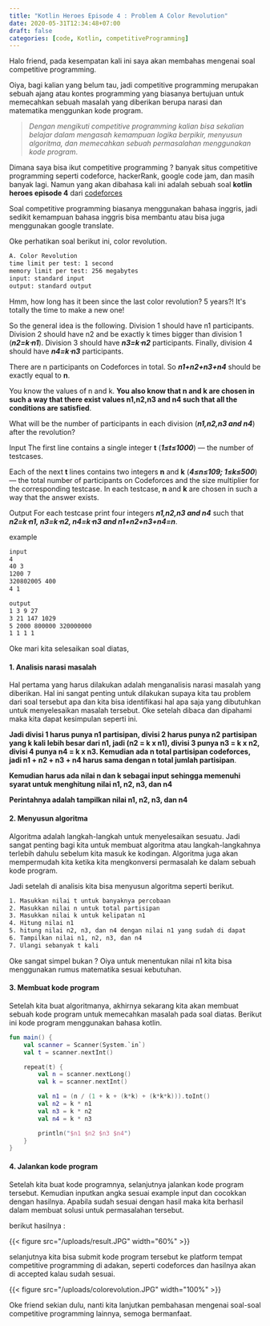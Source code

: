 ```yaml
---
title: "Kotlin Heroes Episode 4 : Problem A Color Revolution"
date: 2020-05-31T12:34:48+07:00
draft: false
categories: [code, Kotlin, competitiveProgramming]
---
```


Halo friend, pada kesempatan kali ini saya akan membahas mengenai soal competitive programming.<!--more-->

Oiya, bagi kalian yang belum tau, jadi competitive programming merupakan sebuah ajang atau kontes programming yang biasanya bertujuan untuk memecahkan sebuah masalah yang diberikan berupa narasi dan matematika menggunkan kode program.

> *Dengan mengikuti competitive programming kalian bisa sekalian belajar dalam mengasah kemampuan logika berpikir, menyusun algoritma, dan memecahkan sebuah permasalahan menggunakan kode program*.

Dimana saya bisa ikut competitive programming ? banyak situs competitive programming seperti codeforce, hackerRank, google code jam, dan masih banyak lagi. Namun yang akan dibahasa kali ini adalah sebuah soal **kotlin heroes episode 4** dari [codeforces](https://codeforces.com/contests)

Soal competitive programming biasanya menggunakan bahasa inggris, jadi sedikit kemampuan bahasa inggris bisa membantu atau bisa juga menggunakan google translate.

Oke perhatikan soal berikut ini, color revolution.

```txt
A. Color Revolution
time limit per test: 1 second
memory limit per test: 256 megabytes
input: standard input
output: standard output
```
Hmm, how long has it been since the last color revolution? 5 years?! It's totally the time to make a new one!

So the general idea is the following. Division 1 should have n1 participants. Division 2 should have n2 and be exactly k times bigger than division 1 (**_n2=k⋅n1_**). Division 3 should have **_n3=k⋅n2_** participants. Finally, division 4 should have **_n4=k⋅n3_** participants.

There are n participants on Codeforces in total. So **_n1+n2+n3+n4_** should be exactly equal to **n**.

You know the values of n and k. **You also know that n and k are chosen in such a way that there exist values n1,n2,n3 and n4 such that all the conditions are satisfied**.

What will be the number of participants in each division (**_n1,n2,n3 and n4_**) after the revolution?

Input
The first line contains a single integer **t** (**_1≤t≤1000_**) — the number of testcases.

Each of the next **t** lines contains two integers **n** and **k** (**_4≤n≤109; 1≤k≤500_**) — the total number of participants on Codeforces and the size multiplier for the corresponding testcase. In each testcase, **n** and **k** are chosen in such a way that the answer exists.

Output
For each testcase print four integers **_n1,n2,n3 and n4_** such that **_n2=k⋅n1, n3=k⋅n2, n4=k⋅n3 and n1+n2+n3+n4=n_**.

example
```txt
input
4
40 3
1200 7
320802005 400
4 1
```
```txt
output
1 3 9 27
3 21 147 1029
5 2000 800000 320000000
1 1 1 1
```

Oke mari kita selesaikan soal diatas,

#### 1. Analisis narasi masalah

Hal pertama yang harus dilakukan adalah menganalisis narasi masalah yang diberikan. Hal ini sangat penting untuk dilakukan supaya kita tau problem dari soal tersebut apa dan kita bisa identifikasi hal apa saja yang dibutuhkan untuk menyelesaikan masalah tersebut. Oke setelah dibaca dan dipahami maka kita dapat kesimpulan seperti ini.

**Jadi divisi 1 harus punya n1 partisipan, divisi 2 harus punya n2 partisipan yang k kali lebih besar dari n1, jadi (n2 = k x n1), divisi 3 punya n3 = k x n2, divisi 4 punya n4 = k x n3. Kemudian ada n total partisipan codeforces, jadi n1 + n2 + n3 + n4 harus sama dengan n total jumlah partisipan**.

**Kemudian harus ada nilai n dan k sebagai input sehingga memenuhi syarat untuk menghitung nilai n1, n2, n3, dan n4**

**Perintahnya adalah tampilkan nilai n1, n2, n3, dan n4**

#### 2. Menyusun algoritma

Algoritma adalah langkah-langkah untuk menyelesaikan sesuatu. Jadi sangat penting bagi kita untuk membuat algoritma atau langkah-langkahnya terlebih dahulu sebelum kita masuk ke kodingan. Algoritma juga akan mempermudah kita ketika kita mengkonversi permasalah ke dalam sebuah kode program.

Jadi setelah di analisis kita bisa menyusun algoritma seperti berikut.

```txt
1. Masukkan nilai t untuk banyaknya percobaan
2. Masukkan nilai n untuk total partisipan
3. Masukkan nilai k untuk kelipatan n1
4. Hitung nilai n1
5. hitung nilai n2, n3, dan n4 dengan nilai n1 yang sudah di dapat
6. Tampilkan nilai n1, n2, n3, dan n4
7. Ulangi sebanyak t kali
```

Oke sangat simpel bukan ?
Oiya untuk menentukan nilai n1 kita bisa menggunakan rumus matematika sesuai kebutuhan.

#### 3. Membuat kode program

Setelah kita buat algoritmanya, akhirnya sekarang kita akan membuat sebuah kode program untuk memecahkan masalah pada soal diatas. Berikut ini kode program menggunakan bahasa kotlin.

```kotlin
fun main() {
    val scanner = Scanner(System.`in`)
    val t = scanner.nextInt()

    repeat(t) {
        val n = scanner.nextLong()
        val k = scanner.nextInt()

        val n1 = (n / (1 + k + (k*k) + (k*k*k))).toInt()
        val n2 = k * n1
        val n3 = k * n2
        val n4 = k * n3

        println("$n1 $n2 $n3 $n4")
    }
}
```

#### 4. Jalankan kode program

Setelah kita buat kode programnya, selanjutnya jalankan kode program tersebut. Kemudian inputkan angka sesuai example input dan cocokkan dengan hasilnya. Apabila sudah sesuai dengan hasil maka kita berhasil dalam membuat solusi untuk permasalahan tersebut. 

berikut hasilnya :

{{< figure src="/uploads/result.JPG" width="60%" >}}

selanjutnya kita bisa submit kode program tersebut ke platform tempat competitive programming di adakan, seperti codeforces dan hasilnya akan di accepted kalau sudah sesuai.

{{< figure src="/uploads/colorevolution.JPG" width="100%" >}}

Oke friend sekian dulu, nanti kita lanjutkan pembahasan mengenai soal-soal competitive programming lainnya, semoga bermanfaat.